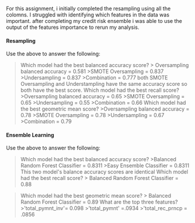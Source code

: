For this assignment, i initially completed the resampling using all the colomns. I struggled with identifying which features in the data was important. after completing my credit risk ensemble i was able to use the output of the features importance to rerun my analysis. 


#### Resampling

Use the above to answer the following:

> Which model had the best balanced accuracy score?
	> Oversampling balanced accuracy = 0.581 
	>SMOTE Oversampling = 0.837
	>Undersampling = 0.837
	>Combination = 0.777
    both SMOTE Oversampling and Understampling have the same accuracy score so both have the best score.
> Which model had the best recall score?
	>Oversampling balanced accuracy = 0.65
	>SMOTE Oversampling = 0.65
	>Undersampling = 0.55
	>Combination = 0.66
> Which model had the best geometric mean score?
	>Oversampling balanced accuracy = 0.78
	>SMOTE Oversampling = 0.78
	>Undersampling = 0.67
	>Combination = 0.79



#### Ensemble Learning

Use the above to answer the following:

> Which model had the best balanced accuracy score?
	>Balanced Random Forest Classifier = 0.8311
	>Easy Ensemble Classifier = 0.8311
This two model's balance accuracy scores are identical 
> Which model had the best recall score?
	> Balanced Random Forest Classifier = 0.88
	
> Which model had the best geometric mean score?
	> Balanced Random Forest Classifier = 0.89
> What are the top three features?
 	>’total_pymnt_inv'= 0.098
 	>’total_pymnt' =.0934
 	>’total_rec_prncp = .0856